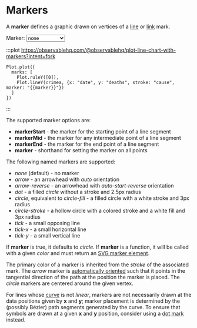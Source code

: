 <script setup>

import * as Plot from "@observablehq/plot";
import * as d3 from "d3";
import {ref} from "vue";
import crimea from "../data/crimea.ts";

const marker = ref("circle");

</script>

# Markers

A **marker** defines a graphic drawn on vertices of a [line](../marks/line.md) or [link](../marks/link.md) mark.

<p>
  <label class="label-input">
    Marker:
    <select v-model="marker">
      <option>none</option>
      <option>arrow</option>
      <option>arrow-reverse</option>
      <option>dot</option>
      <option>circle</option>
      <option>circle-stroke</option>
      <option>tick</option>
      <option>tick-x</option>
      <option>tick-y</option>
    </select>
  </label>
</p>

:::plot https://observablehq.com/@observablehq/plot-line-chart-with-markers?intent=fork
```js-vue
Plot.plot({
  marks: [
    Plot.ruleY([0]),
    Plot.lineY(crimea, {x: "date", y: "deaths", stroke: "cause", marker: "{{marker}}"})
  ]
})
```
:::

The supported marker options are:

* **markerStart** - the marker for the starting point of a line segment
* **markerMid** - the marker for any intermediate point of a line segment
* **markerEnd** - the marker for the end point of a line segment
* **marker** - shorthand for setting the marker on all points

The following named markers are supported:

* *none* (default) - no marker
* *arrow* - an arrowhead with *auto* orientation
* *arrow-reverse* - an arrowhead with *auto-start-reverse* orientation
* *dot* - a filled *circle* without a stroke and 2.5px radius
* *circle*, equivalent to *circle-fill* - a filled circle with a white stroke and 3px radius
* *circle-stroke* - a hollow circle with a colored stroke and a white fill and 3px radius
* *tick* <VersionBadge version="0.6.12" pr="1872" /> - a small opposing line
* *tick-x* <VersionBadge version="0.6.12" pr="1872" /> - a small horizontal line
* *tick-y* <VersionBadge version="0.6.12" pr="1872" /> - a small vertical line

If **marker** is true, it defaults to *circle*. If **marker** is a function, it will be called with a given *color* and must return an [SVG marker element](https://developer.mozilla.org/en-US/docs/Web/SVG/Element/marker).

The primary color of a marker is inherited from the *stroke* of the associated mark. The *arrow* marker is [automatically oriented](https://developer.mozilla.org/en-US/docs/Web/SVG/Attribute/orient) such that it points in the tangential direction of the path at the position the marker is placed. The *circle* markers are centered around the given vertex.

For lines whose [curve](./curves.md) is not *linear*, markers are not necessarily drawn at the data positions given by **x** and **y**; marker placement is determined by the (possibly Bézier) path segments generated by the curve. To ensure that symbols are drawn at a given **x** and **y** position, consider using a [dot mark](../marks/dot.md) instead.

